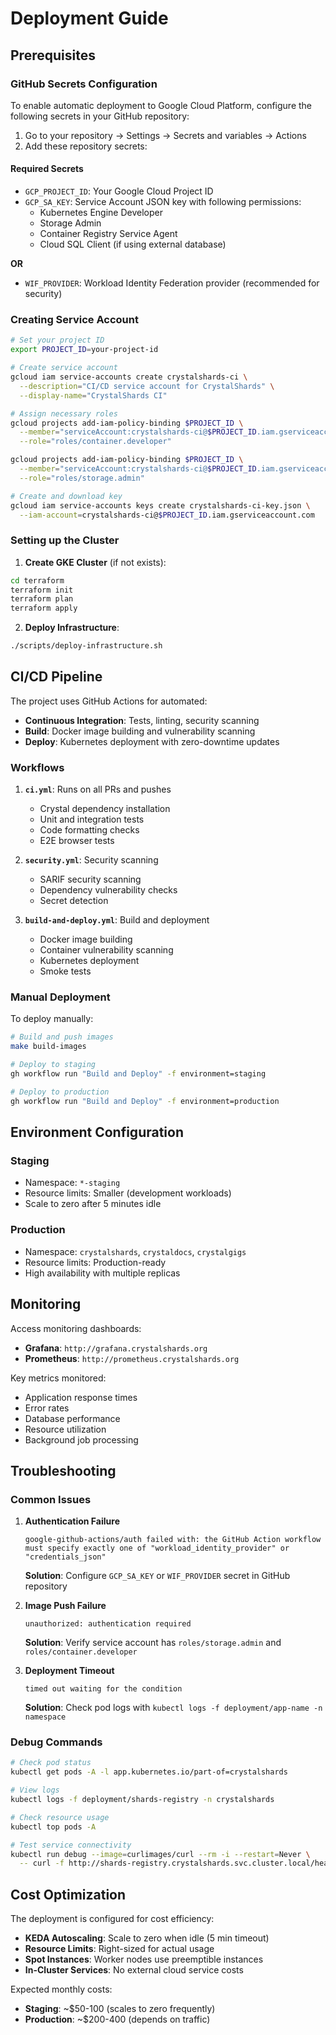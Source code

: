 # Deployment Guide

## Prerequisites

### GitHub Secrets Configuration

To enable automatic deployment to Google Cloud Platform, configure the following secrets in your GitHub repository:

1. Go to your repository → Settings → Secrets and variables → Actions
2. Add these repository secrets:

#### Required Secrets

- `GCP_PROJECT_ID`: Your Google Cloud Project ID
- `GCP_SA_KEY`: Service Account JSON key with following permissions:
  - Kubernetes Engine Developer
  - Storage Admin
  - Container Registry Service Agent
  - Cloud SQL Client (if using external database)

**OR** 

- `WIF_PROVIDER`: Workload Identity Federation provider (recommended for security)

### Creating Service Account

```bash
# Set your project ID
export PROJECT_ID=your-project-id

# Create service account
gcloud iam service-accounts create crystalshards-ci \
  --description="CI/CD service account for CrystalShards" \
  --display-name="CrystalShards CI"

# Assign necessary roles
gcloud projects add-iam-policy-binding $PROJECT_ID \
  --member="serviceAccount:crystalshards-ci@$PROJECT_ID.iam.gserviceaccount.com" \
  --role="roles/container.developer"

gcloud projects add-iam-policy-binding $PROJECT_ID \
  --member="serviceAccount:crystalshards-ci@$PROJECT_ID.iam.gserviceaccount.com" \
  --role="roles/storage.admin"

# Create and download key
gcloud iam service-accounts keys create crystalshards-ci-key.json \
  --iam-account=crystalshards-ci@$PROJECT_ID.iam.gserviceaccount.com
```

### Setting up the Cluster

1. **Create GKE Cluster** (if not exists):
```bash
cd terraform
terraform init
terraform plan
terraform apply
```

2. **Deploy Infrastructure**:
```bash
./scripts/deploy-infrastructure.sh
```

## CI/CD Pipeline

The project uses GitHub Actions for automated:

- **Continuous Integration**: Tests, linting, security scanning
- **Build**: Docker image building and vulnerability scanning  
- **Deploy**: Kubernetes deployment with zero-downtime updates

### Workflows

1. **`ci.yml`**: Runs on all PRs and pushes
   - Crystal dependency installation
   - Unit and integration tests
   - Code formatting checks
   - E2E browser tests

2. **`security.yml`**: Security scanning
   - SARIF security scanning
   - Dependency vulnerability checks
   - Secret detection

3. **`build-and-deploy.yml`**: Build and deployment
   - Docker image building
   - Container vulnerability scanning
   - Kubernetes deployment
   - Smoke tests

### Manual Deployment

To deploy manually:

```bash
# Build and push images
make build-images

# Deploy to staging
gh workflow run "Build and Deploy" -f environment=staging

# Deploy to production  
gh workflow run "Build and Deploy" -f environment=production
```

## Environment Configuration

### Staging
- Namespace: `*-staging`
- Resource limits: Smaller (development workloads)
- Scale to zero after 5 minutes idle

### Production
- Namespace: `crystalshards`, `crystaldocs`, `crystalgigs`
- Resource limits: Production-ready
- High availability with multiple replicas

## Monitoring

Access monitoring dashboards:
- **Grafana**: `http://grafana.crystalshards.org`
- **Prometheus**: `http://prometheus.crystalshards.org`

Key metrics monitored:
- Application response times
- Error rates
- Database performance
- Resource utilization
- Background job processing

## Troubleshooting

### Common Issues

1. **Authentication Failure**
   ```
   google-github-actions/auth failed with: the GitHub Action workflow must specify exactly one of "workload_identity_provider" or "credentials_json"
   ```
   **Solution**: Configure `GCP_SA_KEY` or `WIF_PROVIDER` secret in GitHub repository

2. **Image Push Failure**
   ```
   unauthorized: authentication required
   ```
   **Solution**: Verify service account has `roles/storage.admin` and `roles/container.developer`

3. **Deployment Timeout**
   ```
   timed out waiting for the condition
   ```
   **Solution**: Check pod logs with `kubectl logs -f deployment/app-name -n namespace`

### Debug Commands

```bash
# Check pod status
kubectl get pods -A -l app.kubernetes.io/part-of=crystalshards

# View logs
kubectl logs -f deployment/shards-registry -n crystalshards

# Check resource usage
kubectl top pods -A

# Test service connectivity
kubectl run debug --image=curlimages/curl --rm -i --restart=Never \
  -- curl -f http://shards-registry.crystalshards.svc.cluster.local/health
```

## Cost Optimization

The deployment is configured for cost efficiency:

- **KEDA Autoscaling**: Scale to zero when idle (5 min timeout)
- **Resource Limits**: Right-sized for actual usage
- **Spot Instances**: Worker nodes use preemptible instances
- **In-Cluster Services**: No external cloud service costs

Expected monthly costs:
- **Staging**: ~$50-100 (scales to zero frequently)
- **Production**: ~$200-400 (depends on traffic)